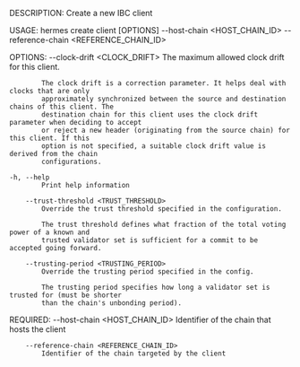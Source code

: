 DESCRIPTION:
Create a new IBC client

USAGE:
    hermes create client [OPTIONS] --host-chain <HOST_CHAIN_ID> --reference-chain <REFERENCE_CHAIN_ID>

OPTIONS:
        --clock-drift <CLOCK_DRIFT>
            The maximum allowed clock drift for this client.
            
            The clock drift is a correction parameter. It helps deal with clocks that are only
            approximately synchronized between the source and destination chains of this client. The
            destination chain for this client uses the clock drift parameter when deciding to accept
            or reject a new header (originating from the source chain) for this client. If this
            option is not specified, a suitable clock drift value is derived from the chain
            configurations.

    -h, --help
            Print help information

        --trust-threshold <TRUST_THRESHOLD>
            Override the trust threshold specified in the configuration.
            
            The trust threshold defines what fraction of the total voting power of a known and
            trusted validator set is sufficient for a commit to be accepted going forward.

        --trusting-period <TRUSTING_PERIOD>
            Override the trusting period specified in the config.
            
            The trusting period specifies how long a validator set is trusted for (must be shorter
            than the chain's unbonding period).

REQUIRED:
        --host-chain <HOST_CHAIN_ID>
            Identifier of the chain that hosts the client

        --reference-chain <REFERENCE_CHAIN_ID>
            Identifier of the chain targeted by the client

